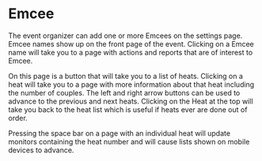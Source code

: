 # Emcee

The event organizer can add one or more Emcees on the settings page.
Emcee names show up on the front page of the event.  Clicking
on a Emcee name will take you to a page with actions and reports
that are of interest to Emcee.

On this page is a button that will take you to a list of heats.
Clicking on a heat will take you to a page with more information
about that heat including the number of couples.  The left and right arrow
buttons can be used to advance to the previous and next heats.  Clicking on the
Heat at the top will take you back to the heat list which is useful if heats
ever are done out of order.

Pressing the space bar on a page with an individual heat will update
monitors containing the heat number and will cause lists shown on
mobile devices to advance.
